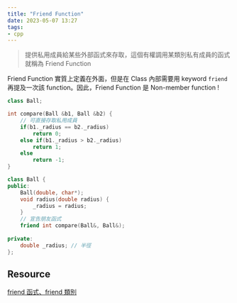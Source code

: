 ```yaml
---
title: "Friend Function"
date: 2023-05-07 13:27
tags:
- cpp
---
```


> 提供私用成員給某些外部函式來存取，這個有權調用某類別私有成員的函式就稱為 Friend Function 

Friend Function 實質上定義在外面，但是在 Class 內部需要用 keyword `friend` 再提及一次該 function。因此，Friend Function 是 Non-member function !

```cpp
class Ball;

int compare(Ball &b1, Ball &b2) {
    // 可直接存取私用成員
    if(b1._radius == b2._radius)
        return 0;
    else if(b1._radius > b2._radius)
        return 1;
    else
        return -1;
}

class Ball { 
public: 
    Ball(double, char*); 
    void radius(double radius) {
        _radius = radius;
    } 
    // 宣告朋友函式 
    friend int compare(Ball&, Ball&);
 
private:
    double _radius; // 半徑
};
```







## Resource

[friend 函式、friend 類別](https://openhome.cc/Gossip/CppGossip/friendFunctionClass.html)
